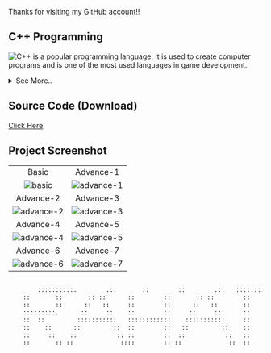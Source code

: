 Thanks for visiting my GitHub account!!

## C++ Programming
![C++](https://encrypted-tbn0.gstatic.com/images?q=tbn:ANd9GcS4jXDasN0g6GDBJ5FRko2n-kddDn9W69S8XZKzHf-3qSH7c3AY1QJLxy6l5-74YD8Qf4A&usqp=CAU)
 is a popular programming language. It is used to create computer programs and is one of the most used languages in game development.
<details>
  <summary>See More..</summary>
	
1.  Contractor name & class name must be always the same. It can't return type or void.
2.  Can not Initialize to the other class for Private variable. It can be possible only using the method of Friend Class.
3.  Use Encapsulation or (Setvalue & Getvalue function) Declared Private variable Main function to the class.
4.  There are two kinds of Polymorphism, These - (i) Overlodding (ii) Overriding
   
  	 * **Overloading** means it works in only one class. It is Function name must be the same but the permitted list is always different. 
  	 * **Overriding means** It works in more than one class. It is the Function name and the parameter list must be always the same.
5.  Destractor and constractor are approximately the same but it only one difference this is using the ~ sign in the font side of the constractor.
6.  Get String input in the C++ language use to getline() function.
7.  when used to File in the C++ meddle level language then must be declared <fstream> header file.
8.  For Read from the File must use ifstream keyword.
9.  For Write in the File must use ofstream keyword.
10. For apparend in the file use this method (ios::out|ios::app).
11. There are five kinds of Inheritance these-
  	 * Single Inheritance. Ex-one supper class and one subclass.
  	 * Multilevel Inheritance. Ex-supper class to sup class to new supper to new subclass. 
 	 * Hierarchical Inheritance. Ex-One Supper class and more than one Subclass.
	 * Multiple Inheritance. More than one Supper class and only one sub-class.
	 * Hybrite Inheritance. Ex-Mixed more than one Inheritance.
12. The abstrator class or pure class must use this method (public: void 'function name'()=0). This class can't be declared object must use a pointer (*p).
13. When using the showpoint,noshowpoint, fixed, and setprecision() library functions must include <iomanip> header file in C++ language. 
14. Can't Copy Constructor to another class for polymorphism. It can be solved using this method-
```diff    
	subclass name(int dim1,int dim2)
	:super class name(dim1,dim2)
	{

        }
```
15. Constant variable of class when don't directly initialize then use this method-
```diff   
	int variable1,variable2;
	constructor/Function name(int variable name 1,int variable name 2)
	:variable1(variable name 1),variable2(variable name 2)
	{
									
	}
```						

</details>




## Source Code (Download)
[Click Here](https://mega.nz/folder/xDcB1LbZ#8jSPnxD7OGILZAQdQRmVUQ)


## Project Screenshot

|   |   |
|:---:|:---:|
|Basic    | Advance-1 |
|![basic](https://github.com/learnwithfair/cpp-programming/blob/main/images/basic-c%2B%2B.jpg)|![advance-1](https://github.com/learnwithfair/cpp-programming/blob/main/images/advance-1.jpg)| 
|Advance-2|Advance-3|
|![advance-2](https://github.com/learnwithfair/cpp-programming/blob/main/images/advance-2.jpg)| ![advance-3](https://github.com/learnwithfair/cpp-programming/blob/main/images/advance-3.jpg)|
|Advance-4|Advance-5|
|![advance-4](https://github.com/learnwithfair/cpp-programming/blob/main/images/advance-4.jpg)| ![advance-5](https://github.com/learnwithfair/cpp-programming/blob/main/images/advance-5.jpg)|
|Advance-6|Advance-7|
|![advance-6](https://github.com/learnwithfair/cpp-programming/blob/main/images/advance-6.jpg)| ![advance-7](https://github.com/learnwithfair/cpp-programming/blob/main/images/advance-7.jpg)|

```diff

        ::::::::::.        .:.       ::        ::        .:.   ::::::::::::::
	::       ::       :: ::      ::        ::       :: ::        ::
	::       ::      ::   ::     ::        ::      ::   ::       ::
	:::::::::.      ::     ::    ::        ::     ::     ::      ::
	::  ::         :::::::::::   ::::::::::::    :::::::::::     ::
	::    ::      ::         ::  ::        ::   ::         ::    ::
	::     ::    ::           :: ::        ::  ::           ::   ::
	::       :: ::             ::::        :: ::             ::  ::

```






